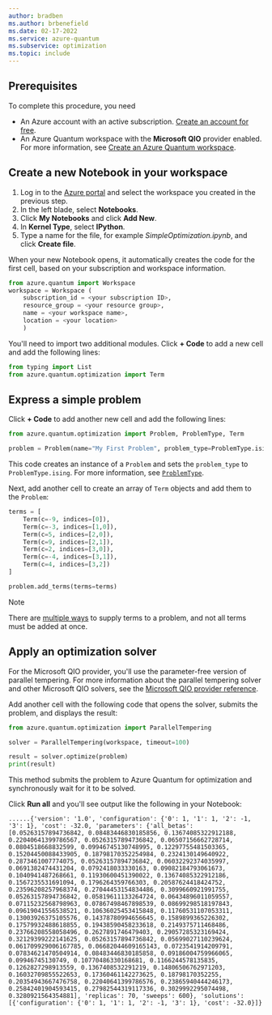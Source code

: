 ```yaml
---
author: bradben
ms.author: brbenefield
ms.date: 02-17-2022
ms.service: azure-quantum
ms.subservice: optimization
ms.topic: include
---
```


## Prerequisites

To complete this procedure, you need

- An Azure account with an active subscription. [Create an account for free](https://azure.microsoft.com/free/?WT.mc_id=A261C142F).
- An Azure Quantum workspace with the **Microsoft QIO** provider enabled. For more information, see [Create an Azure Quantum workspace](xref:microsoft.quantum.how-to.workspace).

## Create a new Notebook in your workspace

1. Log in to the [Azure portal](https://portal.azure.com/) and select the workspace you created in the previous step.
1. In the left blade, select **Notebooks**.
1. Click **My Notebooks** and click **Add New**.
1. In **Kernel Type**, select **IPython**.
1. Type a name for the file, for example *SimpleOptimization.ipynb*, and click **Create file**. 

When your new Notebook opens, it automatically creates the code for the first cell, based on your subscription and workspace information.

```py
from azure.quantum import Workspace
workspace = Workspace (
    subscription_id = <your subscription ID>, 
    resource_group = <your resource group>,   
    name = <your workspace name>,          
    location = <your location>        
    )
```

You'll need to import two additional modules. Click **+ Code** to add a new cell and add the following lines:


```py
from typing import List
from azure.quantum.optimization import Term
```

## Express a simple problem

Click **+ Code** to add another new cell and add the following lines:

```py
from azure.quantum.optimization import Problem, ProblemType, Term

problem = Problem(name="My First Problem", problem_type=ProblemType.ising)
```

This code creates an instance of a `Problem` and sets the `problem_type` to  `ProblemType.ising`. For more information, see [`ProblemType`](xref:microsoft.quantum.optimization.problem-type).

Next, add another cell to create an array of `Term` objects and add them to the `Problem`:

```py
terms = [
    Term(c=-9, indices=[0]),
    Term(c=-3, indices=[1,0]),
    Term(c=5, indices=[2,0]),
    Term(c=9, indices=[2,1]),
    Term(c=2, indices=[3,0]),
    Term(c=-4, indices=[3,1]),
    Term(c=4, indices=[3,2])
]

problem.add_terms(terms=terms)
```

> [!NOTE]
> There are [multiple ways](xref:microsoft.quantum.optimization.express-problem#Ways-to-supply-problem-terms) to supply terms to a problem, and not all terms must be added at once.

## Apply an optimization solver

 For the Microsoft QIO provider, you'll use the parameter-free version of parallel tempering. For more information about the parallel tempering solver and other Microsoft QIO solvers, see the [Microsoft QIO provider reference](xref:microsoft.quantum.optimization.providers.microsoft.qio).

Add another cell with the following code that opens the solver, submits the problem, and displays the result:

```py
from azure.quantum.optimization import ParallelTempering

solver = ParallelTempering(workspace, timeout=100)

result = solver.optimize(problem)
print(result)
```

This method submits the problem to Azure Quantum for optimization and synchronously wait for it to be solved. 

Click **Run all** and you'll see output like the following in your Notebook:

```output
......{'version': '1.0', 'configuration': {'0': 1, '1': 1, '2': -1, '3': 1}, 'cost': -32.0, 'parameters': {'all_betas': [0.05263157894736842, 0.08483446830185856, 0.13674085322912188, 0.22040641399786567, 0.05263157894736842, 0.06507156662728714, 0.0804518668832599, 0.09946745130748995, 0.12297755481503365, 0.15204450088433905, 0.18798170352254984, 0.2324130149640922, 0.2873461007774075, 0.05263157894736842, 0.06032292374035997, 0.0691382474431204, 0.0792418033330163, 0.09082184793061673, 0.1040941487268661, 0.11930600451390022, 0.13674085322912186, 0.1567235531691094, 0.1796264359766303, 0.20587624418424752, 0.23596208257968374, 0.27044453154834486, 0.3099660921991755, 0.05263157894736842, 0.05819611133264724, 0.06434896011059557, 0.07115232568798963, 0.07867498467898539, 0.08699298518197843, 0.09619041556538521, 0.10636025453415848, 0.11760531107053311, 0.13003926375105576, 0.14378780994656645, 0.1589899365226302, 0.17579932488618855, 0.19438590458233618, 0.2149375711468486, 0.23766208558058496, 0.2627891746479403, 0.29057285323169424, 0.32129399222141625, 0.05263157894736842, 0.05699027110239624, 0.061709929006167785, 0.06682044609165143, 0.0723541914209791, 0.07834621470504914, 0.08483446830185858, 0.09186004759966065, 0.09946745130749, 0.10770486330168681, 0.1166244578135835, 0.1262827298913559, 0.1367408532291219, 0.14806506762971203, 0.16032709855522653, 0.17360461142273625, 0.18798170352255, 0.20354943667476758, 0.22040641399786576, 0.23865940444246173, 0.25842401904593415, 0.27982544319117336, 0.3029992295074498, 0.3280921564354881], 'replicas': 70, 'sweeps': 600}, 'solutions': [{'configuration': {'0': 1, '1': 1, '2': -1, '3': 1}, 'cost': -32.0}]}
```
